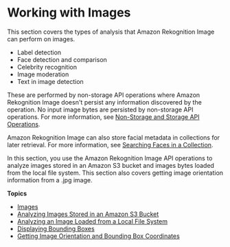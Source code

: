 # Working with Images<a name="images"></a>

This section covers the types of analysis that Amazon Rekognition Image can perform on images\. 
+ Label detection
+ Face detection and comparison
+ Celebrity recognition
+ Image moderation
+ Text in image detection

These are performed by non\-storage API operations where Amazon Rekognition Image doesn't persist any information discovered by the operation\. No input image bytes are persisted by non\-storage API operations\. For more information, see [Non\-Storage and Storage API Operations](how-it-works-storage-non-storage.md)\.

Amazon Rekognition Image can also store facial metadata in collections for later retrieval\. For more information, see [Searching Faces in a Collection](collections.md)\.

In this section, you use the Amazon Rekognition Image API operations to analyze images stored in an Amazon S3 bucket and images bytes loaded from the local file system\. This section also covers getting image orientation information from a \.jpg image\. 

**Topics**
+ [Images](images-information.md)
+ [Analyzing Images Stored in an Amazon S3 Bucket](images-s3.md)
+ [Analyzing an Image Loaded from a Local File System](images-bytes.md)
+ [Displaying Bounding Boxes](images-displaying-bounding-boxes.md)
+ [Getting Image Orientation and Bounding Box Coordinates](images-orientation.md)